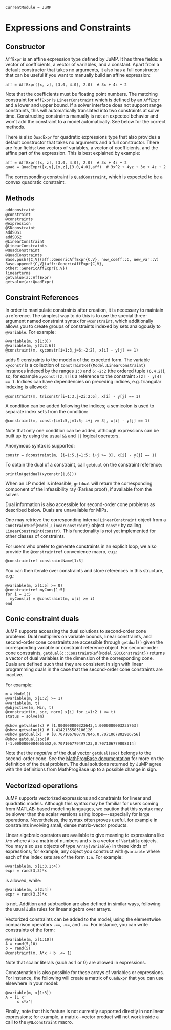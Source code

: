 ```@meta
CurrentModule = JuMP
```

Expressions and Constraints
===========================

Constructor
-----------

`AffExpr` is an affine expression type defined by JuMP. It has three fields: a vector of coefficients, a vector of variables, and a constant. Apart from a default constructor that takes no arguments, it also has a full constructor that can be useful if you want to manually build an affine expression:

    aff = AffExpr([x, z], [3.0, 4.0], 2.0)  # 3x + 4z + 2

Note that the coefficients must be floating point numbers. The matching constraint for `AffExpr` is `LinearConstraint` which is defined by an `AffExpr` and a lower and upper bound. If a solver interface does not support range constraints, this will automatically translated into two constraints at solve time. Constructing constraints manually is not an expected behavior and won't add the constraint to a model automatically. See below for the correct methods.

There is also `QuadExpr` for quadratic expressions type that also provides a default constructor that takes no arguments and a full constructor. There are four fields: two vectors of variables, a vector of coefficients, and the affine part of the expression. This is best explained by example:

    aff = AffExpr([x, z], [3.0, 4.0], 2.0)  # 3x + 4z + 2
    quad = QuadExpr([x,y],[x,z],[3.0,4.0],aff)  # 3x^2 + 4yz + 3x + 4z + 2

The corresponding constraint is `QuadConstraint`, which is expected to be a convex quadratic constraint.

Methods
-------

```@docs
addconstraint
@constraint
@constraints
@expression
@SDconstraint
addSOS1
addSOS2
@LinearConstraint
@LinearConstraints
@QuadConstraint
@QuadConstraints
Base.push!{C,V}(aff::GenericAffExpr{C,V}, new_coeff::C, new_var::V)
Base.append!{C,V}(aff::GenericAffExpr{C,V}, other::GenericAffExpr{C,V})
linearterms
getvalue(a::AffExpr)
getvalue(a::QuadExpr)
```


Constraint References
---------------------

In order to manipulate constraints after creation, it is necessary to maintain a reference. The simplest way to do this is to use the special three-argument named constraint syntax for `@constraint`, which additionally allows you to create groups of constraints indexed by sets analogously to `@variable`. For example:

    @variable(m, x[1:3])
    @variable(m, y[2:2:6])
    @constraint(m, xyconstr[i=1:3,j=6:-2:2], x[i] - y[j] == 1)

adds 9 constraints to the model `m` of the expected form. The variable `xyconstr` is a collection of `ConstraintRef{Model,LinearConstraint}` instances indexed by the ranges `1:3` and `6:-2:2` (the ordered tuple `(6,4,2)`), so, for example `xyconstr[2,4]` is a reference to the constraint `x[2] - y[4] == 1`. Indices can have dependencies on preceding indices, e.g. triangular indexing is allowed:

    @constraint(m, triconstr[i=1:3,j=2i:2:6], x[i] - y[j] == 1)

A condition can be added following the indices; a semicolon is used to separate index sets from the condition:

    @constraint(m, constr[i=1:5,j=1:5; i+j >= 3], x[i] - y[j] == 1)

Note that only one condition can be added, although expressions can be built up by using the usual `&&` and `||` logical operators.

Anonymous syntax is supported:

    constr = @constraint(m, [i=1:5,j=1:5; i+j >= 3], x[i] - y[j] == 1)

To obtain the dual of a constraint, call `getdual` on the constraint reference:

    println(getdual(xyconstr[1,6]))

When an LP model is infeasible, `getdual` will return the corresponding component of the infeasibility ray (Farkas proof), if available from the solver.

Dual information is also accessible for second-order cone problems as described below. Duals are unavailable for MIPs.

One may retrieve the corresponding internal `LinearConstraint` object from a `ConstraintRef{Model,LinearConstraint}` object `constr` by calling `LinearConstraint(constr)`. This functionality is not yet implemented for other classes of constraints.

For users who prefer to generate constraints in an explicit loop, we also provide the `@constraintref` convenience macro, e.g.:

    @constraintref constraintName[1:3]

You can then iterate over constraints and store references in this structure, e.g.:

    @variable(m, x[1:5] >= 0)
    @constraintref myCons[1:5]
    for i = 1:5
      myCons[i] = @constraint(m, x[i] >= i)
    end

Conic constraint duals
----------------------

JuMP supports accessing the dual solutions to second-order cone problems. Dual multipliers on variable bounds, linear constraints, and second-order cone constraints are accessible through `getdual()` given the corresponding variable or constraint reference object. For second-order cone constraints, `getdual(c::ConstraintRef{Model,SOCConstraint})` returns a vector of dual variables in the dimension of the corresponding cone. Duals are defined such that they are consistent in sign with linear programming duals in the case that the second-order cone constraints are inactive.

For example:

    m = Model()
    @variable(m, x[1:2] >= 1)
    @variable(m, t)
    @objective(m, Min, t)
    @constraint(m, soc, norm( x[i] for i=1:2 ) <= t)
    status = solve(m)

    @show getvalue(x) # [1.000000000323643,1.0000000003235763]
    @show getvalue(t) # 1.4142135583106126
    @show getdual(x)  # [0.7071067807797846,0.7071067802906756]
    @show getdual(soc)# [-1.0000000004665652,0.707106779497123,0.707106779008014]

Note that the *negative* of the dual vector `getdual(soc)` belongs to the second-order cone. See the [MathProgBase documentation](http://mathprogbasejl.readthedocs.org/en/latest/conic.html) for more on the definition of the dual problem. The dual solutions returned by JuMP agree with the definitions from MathProgBase up to a possible change in sign.

Vectorized operations
---------------------

JuMP supports vectorized expressions and constraints for linear and quadratic models. Although this syntax may be familiar for users coming from MATLAB-based modeling languages, we caution that this syntax may be slower than the scalar versions using loops---especially for large operations. Nevertheless, the syntax often proves useful, for example in constraints involving small, dense matrix-vector products.

Linear algebraic operators are available to give meaning to expressions like `A*x` where `A` is a matrix of numbers and `x` is a vector of `Variable` objects. You may also use objects of type `Array{Variable}` in these kinds of expressions; for example, any object you construct with `@variable` where each of the index sets are of the form `1:n`. For example:

    @variable(m, x[1:3,1:4])
    expr = rand(3,3)*x

is allowed, while:

    @variable(m, x[2:4])
    expr = rand(3,3)*x

is not. Addition and subtraction are also defined in similar ways, following the usual Julia rules for linear algebra over arrays.

Vectorized constraints can be added to the model, using the elementwise comparison operators `.==`, `.>=`, and `.<=`. For instance, you can write constraints of the form:

    @variable(m, x[1:10])
    A = rand(5,10)
    b = rand(5)
    @constraint(m, A*x + b .<= 1)

Note that scalar literals (such as 1 or 0) are allowed in expressions.

Concatenation is also possible for these arrays of variables or expressions. For instance, the following will create a matrix of `QuadExpr` that you can use elsewhere in your model:

    @variable(m, x[1:3])
    A = [1 x'
         x x*x']

Finally, note that this feature is not currently supported directly in nonlinear expressions; for example, a matrix--vector product will not work inside a call to the `@NLconstraint` macro.
